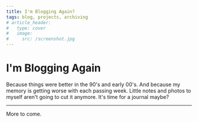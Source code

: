 ```yaml
---
title: I'm Blogging Again?
tags: blog, projects, archiving
# article_header:
#   type: cover
#   image:
#     src: /screenshot.jpg
---
```


# I'm Blogging Again

Because things were better in the 90's and early 00's. And because my memory is getting worse with each passing week. Little notes and photos to myself aren't going to cut it anymore. It's time for a journal maybe?

<!--more-->

---

More to come.